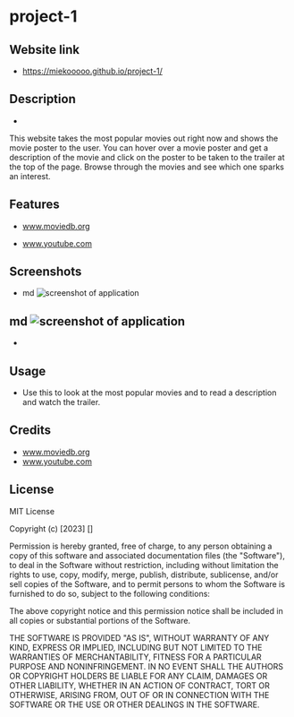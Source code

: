 # project-1

## Website link

- https://miekooooo.github.io/project-1/


## Description
- 
This website takes the most popular movies out right now and shows the movie poster to the user. You can hover over a movie poster and get a description of the movie and click on the poster to be taken to the trailer at the top of the page. Browse through the movies and see which one sparks an interest. 

## Features

- www.moviedb.org

- www.youtube.com


## Screenshots

- md
![screenshot of application](./assests/Screenshot%20(16).png)

md
![screenshot of application](./assests/Screenshot%20(17).png)
- 
- 

## Usage

- Use this to look at the most popular movies and to read a description and watch the trailer. 

## Credits

- www.moviedb.org
- www.youtube.com

## License 

MIT License

Copyright (c) [2023] []

Permission is hereby granted, free of charge, to any person obtaining a copy
of this software and associated documentation files (the "Software"), to deal
in the Software without restriction, including without limitation the rights
to use, copy, modify, merge, publish, distribute, sublicense, and/or sell
copies of the Software, and to permit persons to whom the Software is
furnished to do so, subject to the following conditions:

The above copyright notice and this permission notice shall be included in all
copies or substantial portions of the Software.

THE SOFTWARE IS PROVIDED "AS IS", WITHOUT WARRANTY OF ANY KIND, EXPRESS OR
IMPLIED, INCLUDING BUT NOT LIMITED TO THE WARRANTIES OF MERCHANTABILITY,
FITNESS FOR A PARTICULAR PURPOSE AND NONINFRINGEMENT. IN NO EVENT SHALL THE
AUTHORS OR COPYRIGHT HOLDERS BE LIABLE FOR ANY CLAIM, DAMAGES OR OTHER
LIABILITY, WHETHER IN AN ACTION OF CONTRACT, TORT OR OTHERWISE, ARISING FROM,
OUT OF OR IN CONNECTION WITH THE SOFTWARE OR THE USE OR OTHER DEALINGS IN THE
SOFTWARE.